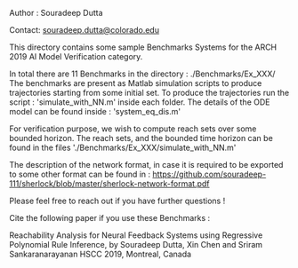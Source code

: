 Author : Souradeep Dutta

Contact: souradeep.dutta@colorado.edu

This directory contains some sample Benchmarks Systems for the ARCH 2019 AI Model
Verification category.  

In total there are 11 Benchmarks in the directory : ./Benchmarks/Ex_XXX/
The benchmarks are present as Matlab simulation scripts to produce trajectories starting
from some initial set.
To produce the trajectories run the script : 'simulate_with_NN.m' inside each folder.
The details of the ODE model can be found inside : 'system_eq_dis.m'

For verification purpose, we wish to compute reach sets over some bounded
horizon. The reach sets, and the bounded time horizon can be found in the files
'./Benchmarks/Ex_XXX/simulate_with_NN.m'


The description of the network format, in case it is required to be exported to
some other format can be found in :
https://github.com/souradeep-111/sherlock/blob/master/sherlock-network-format.pdf

Please feel free to reach out if you have further questions !

Cite the following paper if you use these Benchmarks :

Reachability Analysis for Neural Feedback Systems using Regressive Polynomial Rule Inference,
by Souradeep Dutta, Xin Chen and Sriram Sankaranarayanan
HSCC 2019, Montreal, Canada
